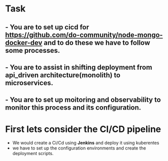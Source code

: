 # Task
## - You are to set up cicd for https://github.com/do-community/node-mongo-docker-dev and to do these we have to follow some processes.
## - You are to assist in shifting deployment from  api_driven architecture(monolith) to microservices. 
## - You are to set up moitoring and observability to monitor this process and its configuration.

# First lets consider the CI/CD pipeline
- We would create a Ci/Cd using **Jenkins** and deploy it using kuberentes
- we have to set up the configuration environments and create the deployment scripts.
